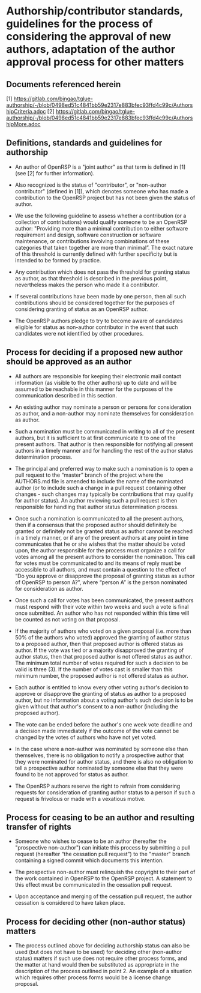 # Authorship/contributor standards, guidelines for the process of considering the approval of new authors, adaptation of the author approval process for other matters

## Documents referenced herein

[1] https://gitlab.com/bingao/tglue-authorship/-/blob/0498ed51c4841bb59e2317e883bfec93ffd4c99c/AuthorshipCriteria.adoc
[2] https://gitlab.com/bingao/tglue-authorship/-/blob/0498ed51c4841bb59e2317e883bfec93ffd4c99c/AuthorshipMore.adoc

## Definitions, standards and guidelines for authorship 

* An author of OpenRSP is a "joint author" as that term is defined in [1] (see [2] for further information).

* Also recognized is the status of "contributor", or "non-author contributor" (defined in [1]), which denotes someone who has made a contribution to the OpenRSP project but has not been given the status of author.

* We use the following guideline to assess whether a contribution (or a collection of contributions) would qualify someone to be an OpenRSP author: "Providing more than a minimal contribution to either software requirement and design, software construction or software maintenance, or contributions involving combinations of these categories that taken together are more than minimal”. The exact nature of this threshold is currently defined with further specificity but is intended to be formed by practice.

* Any contribution which does not pass the threshold for granting status as author, as that threshold is described in the previous point, nevertheless makes the person who made it a contributor.

* If several contributions have been made by one person, then all such contributions should be considered together for the purposes of considering granting of status as an OpenRSP author.

* The OpenRSP authors pledge to try to become aware of candidates eligible for status as non-author contributor in the event that such candidates were not identified by other procedures.

## Process for deciding if a proposed new author should be approved as an author

* All authors are responsible for keeping their electronic mail contact information (as visible to the other authors) up to date and will be assumed to be reachable in this manner for the purposes of the communication described in this section.

* An existing author may nominate a person or persons for consideration as author, and a non-author may nominate themselves for consideration as author.

* Such a nomination must be communicated in writing to all of the present authors, but it is sufficient to at first communicate it to one of the present authors. That author is then responsible for notifying all present authors in a timely manner and for handling the rest of the author status determination process.

* The principal and preferred way to make such a nomination is to open a pull request to the “master” branch of the project where the AUTHORS.md file is amended to include the name of the nominated author (or to include such a change in a pull request containing other changes - such changes may typically be contributions that may qualify for author status). An author reviewing such a pull request is then responsible for handling that author status determination process.

* Once such a nomination is communicated to all the present authors, then if a consensus that the proposed author should definitely be granted or definitely not be granted status as author cannot be reached in a timely manner, or if any of the present authors at any point in time communicates that he or she wishes that the matter should be voted upon, the author responsible for the process must organize a call for votes among all the present authors to consider the nomination. This call for votes must be communicated to and its means of reply must be accessible to all authors, and must contain a question to the effect of “Do you approve or disapprove the proposal of granting status as author of OpenRSP to person A?”, where “person A” is the person nominated for consideration as author.

* Once such a call for votes has been communicated, the present authors must respond with their vote within two weeks and such a vote is final once submitted. An author who has not responded within this time will be counted as not voting on that proposal.

* If the majority of authors who voted on a given proposal (i.e. more than 50% of the authors who voted) approved the granting of author status to a proposed author, then that proposed author is offered status as author. If the vote was tied or a majority disapproved the granting of author status, then that proposed author is not offered status as author. The minimum total number of votes required for such a decision to be valid is three (3). If the number of votes cast is smaller than this minimum number, the proposed author is not offered status as author.

* Each author is entitled to know every other voting author's decision to approve or disapprove the granting of status as author to a proposed author, but no information about a voting author's such decision is to be given without that author's consent to a non-author (including the proposed author).

* The vote can be ended before the author's one week vote deadline and a decision made immediately if the outcome of the vote cannot be changed by the votes of authors who have not yet voted.

* In the case where a non-author was nominated by someone else than themselves, there is no obligation to notify a prospective author that they were nominated for author status, and there is also no obligation to tell a prospective author nominated by someone else that they were found to be not approved for status as author.

* The OpenRSP authors reserve the right to refrain from considering requests for consideration of granting author status to a person if such a request is frivolous or made with a vexatious motive.

## Process for ceasing to be an author and resulting transfer of rights

* Someone who wishes to cease to be an author (hereafter the "prospective non-author") can initiate this process by submitting a pull request (hereafter “the cessation pull request”) to the "master" branch containing a signed commit which documents this intention. 

* The prospective non-author must relinquish the copyright to their part of the work contained in OpenRSP to the OpenRSP project. A statement to this effect must be communicated in the cessation pull request.

* Upon acceptance and merging of the cessation pull request, the author cessation is considered to have taken place.

## Process for deciding other (non-author status) matters

* The process outlined above for deciding authorship status can also be used (but does not have to be used) for deciding other (non-author status) matters if such use does not require other process forms, and the matter at hand would then be substituted as appropriate in the description of the process outlined in point 2. An example of a situation which requires other process forms would be a license change proposal.



